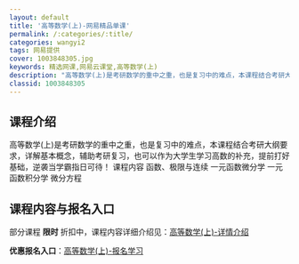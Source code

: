```yaml
---
layout: default
title: '高等数学(上)-网易精品单课'
permalink: /:categories/:title/
categories: wangyi2
tags: 网易提供
cover: 1003848305.jpg
keywords: 精选网课,网易云课堂,高等数学(上)
description: "高等数学(上)是考研数学的重中之重，也是复习中的难点，本课程结合考研大纲要求，详解基本概念，辅助考研复习，也可以作为大学生学习高数的补充，提前打好基础，逆袭当学霸指日可待！课程内容函数、极限"
classid: 1003848305
---
```


## 课程介绍

高等数学(上)是考研数学的重中之重，也是复习中的难点，本课程结合考研大纲要求，详解基本概念，辅助考研复习，也可以作为大学生学习高数的补充，提前打好基础，逆袭当学霸指日可待！
课程内容
函数、极限与连续
一元函数微分学
一元函数积分学
微分方程

## 课程内容与报名入口

部分课程 **限时** 折扣中，课程内容详细介绍见：[高等数学(上)-详情介绍](https://study.163.com/course/introduction/1003848305.htm?share=1&shareId=1025206652&utm_campaign=share&utm_medium=iphoneShare&utm_source=&utm_u=1025206652)

**优惠报名入口**：[高等数学(上)-报名学习](https://study.163.com/course/introduction/1003848305.htm?share=1&shareId=1025206652&utm_campaign=share&utm_medium=iphoneShare&utm_source=&utm_u=1025206652)

